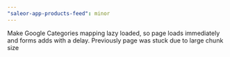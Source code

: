 ```yaml
---
"saleor-app-products-feed": minor
---
```


Make Google Categories mapping lazy loaded, so page loads immediately and forms adds with a delay. Previously page was stuck due to large chunk size

